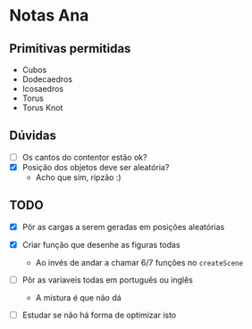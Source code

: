 # Notas Ana

## Primitivas permitidas

- Cubos
- Dodecaedros
- Icosaedros
- Torus
- Torus Knot

## Dúvidas

- [ ] Os cantos do contentor estão ok?
- [X] Posição dos objetos deve ser aleatória?
  - Acho que sim, ripzão :)

## TODO

- [X] Pôr as cargas a serem geradas em posições aleatórias
- [X] Criar função que desenhe as figuras todas
  - Ao invés de andar a chamar 6/7 funções no `createScene`
- [ ] Pôr as variaveis todas em português ou inglês
  - A mistura é que não dá
- [ ] Estudar se não há forma de optimizar isto

